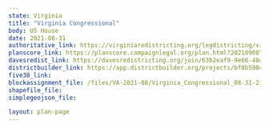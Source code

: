 ```yaml
---
state: Virginia
title: "Virginia Congressional"
body: US House
date: 2021-08-31
authoritative_link: https://virginiaredistricting.org/legdistricting/virginia/comment_links
planscore_link: https://planscore.campaignlegal.org/plan.html?20210908T033820.424470298Z
davesredist_link: https://davesredistricting.org/join/63b2eaf9-9e66-48dc-9794-a95efc91a2fc
districtbuilder_link: https://app.districtbuilder.org/projects/bf8b5984-0fd0-41ab-91a4-c7013ea8ba3f
five38_link:
blockassignment_file: /files/VA-2021-08/Virginia_Congressional_08-31-21_doj.zip
shapefile_file:
simplegeojson_file:

layout: plan-page
---
```

